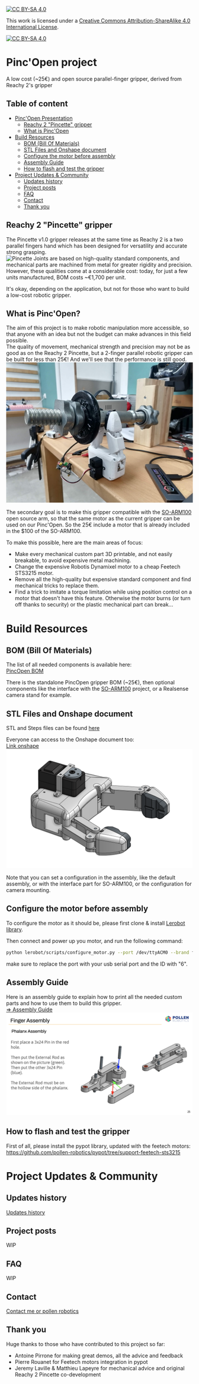 [![CC BY-SA 4.0][cc-by-sa-shield]][cc-by-sa]

This work is licensed under a
[Creative Commons Attribution-ShareAlike 4.0 International License][cc-by-sa].

[![CC BY-SA 4.0][cc-by-sa-image]][cc-by-sa]

[cc-by-sa]: http://creativecommons.org/licenses/by-sa/4.0/
[cc-by-sa-image]: https://licensebuttons.net/l/by-sa/4.0/88x31.png
[cc-by-sa-shield]: https://img.shields.io/badge/License-CC%20BY--SA%204.0-lightgrey.svg


# Pinc'Open project
A low cost (~25€) and open source parallel-finger gripper, derived from Reachy 2's gripper

## Table of content

- [Pinc'Open Presentation](#pincopen-project)
    - [Reachy 2 "Pincette" gripper](#reachy-2-pincette-gripper)
    - [What is Pinc'Open](#what-is-pincopen)
- [Build Resources](#build-resources)
    - [BOM (Bill Of Materials)](#bom-bill-of-materials)
    - [STL Files and Onshape document](#stl-files-and-onshape-document)
    - [Configure the motor before assembly](#configure-the-motor-before-assembly)
    - [Assembly Guide](#assembly-guide)
    - [How to flash and test the gripper](#how-to-flash-and-test-the-gripper)
- [Project Updates & Community](#project-updates--community)
    - [Updates history](#updates-history)
    - [Project posts](#project-posts)
    - [FAQ](#faq)
    - [Contact](#contact)
    - [Thank you](#thank-you)

## Reachy 2 "Pincette" gripper
The Pincette v1.0 gripper releases at the same time as Reachy 2 is a two parallel fingers hand which has been designed for versatility and accurate strong grasping.  
![Pincette](/assets/images/Pincette.png)
Joints are based on high-quality standard components, and mechanical parts are machined from metal for greater rigidity and precision.  
However, these qualities come at a considerable cost: today, for just a few units manufactured, BOM costs ~€1,700 per unit.  

It's okay, depending on the application, but not for those who want to build a low-cost robotic gripper.


## What is Pinc'Open?
The aim of this project is to make robotic manipulation more accessible, so that anyone with an idea but not the budget can make advances in this field possible.  
The quality of movement, mechanical strength and precision may not be as good as on the Reachy 2 Pincette, but a 2-finger parallel robotic gripper can be built for less than 25€! And we'll see that the performance is still good.  
![PincOpen_weight](/assets/images/pincopen_weight.jpg)

The secondary goal is to make this gripper compatible with the [SO-ARM100](https://github.com/TheRobotStudio/SO-ARM100) open source arm, so that the same motor as the current gripper can be used on our Pinc'Open. So the 25€ include a motor that is already included in the $100 of the SO-ARM100.  

To make this possible, here are the main areas of focus:
- Make every mechanical custom part 3D printable, and not easily breakable, to avoid expensive metal machining.
- Change the expensive Robotis Dynamixel motor to a cheap Feetech STS3215 motor.
- Remove all the high-quality but expensive standard component and find mechanical tricks to replace them.
- Find a trick to imitate a torque limitation while using position control on a motor that doesn't have this feature. Otherwise the motor burns (or turn off thanks to security) or the plastic mechanical part can break...


# Build Resources
## BOM (Bill Of Materials)
The list of all needed components is available here:  
[PincOpen BOM](https://docs.google.com/spreadsheets/d/1iEKxfsqo3RnKw0QtdLJ2hEtYNDy2LInxrnCFLAhpxHk/edit?usp=sharing)  

There is the standalone PincOpen gripper BOM (~25€), then optional components like the interface with the [SO-ARM100](https://github.com/TheRobotStudio/SO-ARM100) project, or a Realsense camera stand for example.

## STL Files and Onshape document
STL and Steps files can be found [here](/cad/)  

Everyone can access to the Onshape document too:   
[Link onshape](https://cad.onshape.com/documents/96518c699fd03eea508b06d3/w/d5f95a6266b027d84ae48634/e/e41e675b82a4f671f01336e0)  
![pincopen onshape picture](/assets/images/pincopen_onshape.png)  

Note that you can set a configuration in the assembly, like the default assembly, or with the interface part for SO-ARM100, or the configuration for camera mounting.

## Configure the motor before assembly
To configure the motor as it should be, please first clone & install [Lerobot library](https://github.com/huggingface/lerobot/tree/main).

Then connect and power up you motor, and run the following command: 

```bash
python lerobot/scripts/configure_motor.py --port /dev/ttyACM0 --brand feetech --model sts3215 --baudrate 1000000 --ID <ID>
```

make sure to replace the port with your usb serial port and the ID with "6".

## Assembly Guide
Here is an assembly guide to explain how to print all the needed custom parts and how to use them to build this gripper.  
[=> Assembly Guide](/docs/PincOpen_Assembly_Instructions.pdf)  
![Assembly Example](/assets/images/assembly_example.png)  

## How to flash and test the gripper
First of all, please install the pypot library, updated with the feetech motors:  
https://github.com/pollen-robotics/pypot/tree/support-feetech-sts3215


# Project Updates & Community
## Updates history
[Updates history](/docs/changelog.md)  

## Project posts
WIP 

## FAQ
WIP

## Contact
[Contact me or pollen robotics](/docs/contact.md)

## Thank you
Huge thanks to those who have contributed to this project so far:
- Antoine Pirrone for making great demos, all the advice and feedback
- Pierre Rouanet for Feetech motors integration in pypot  
- Jeremy Laville & Matthieu Lapeyre for mechanical advice and original Reachy 2 Pincette co-development

